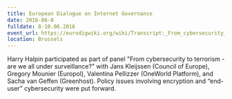 ```yaml
---
title: European Dialogue on Internet Governance
date: 2016-06-8
fulldate: 8-10.06.2016
event_url: https://eurodigwiki.org/wiki/Transcript:_From_cybersecurity_to_terrorism_-_are_we_all_under_surveillance%3F
location: Brussels
---
```


Harry Halpin participated as part of panel "From cybersecurity to terrorism - are we all under surveillance?" with Jans
Kleijssen (Council of Europe), Gregory Mounier (Europol), Valentina Pellizzer (OneWorld Platform), and Sacha van
Geffen (Greenhost). Policy issues involving encryption and “end-user” cybersecurity were put forward.
